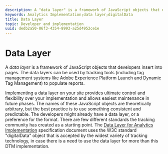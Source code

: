 ```yaml
---
description: A "data layer" is a framework of JavaScript objects that developers insert into pages.
keywords: Analytics Implementation;data layer;digitalData
title: Data Layer
topic: Developer and implementation
uuid: dedb2a50-06f3-4354-8993-a25d4952ce1e
---
```


# Data Layer

A _data layer_ is a framework of JavaScript objects that developers insert into pages. The data layers can be used by tracking tools (including tag management systems like Adobe Experience Platform Launch and Dynamic Tag Management) to populate reports.

Implementing a data layer on your site provides ultimate control and flexibility over your implementation and allows easiest maintenance in future phases​. The names of these JavaScript objects are theoretically arbitrary, but the best practice is to use something consistent and predictable. The developers might already have a data layer, or a preference for the format. There are few different standards the tracking community has created as a starting point. The [Data Layer for Analytics Implementation](assets/datalayer-documentation.pdf) specification document uses the W3C standard "digitalData" object that is accepted by the widest variety of tracking technology, in case there is a need to use the data layer for more than this DTM implementation.
